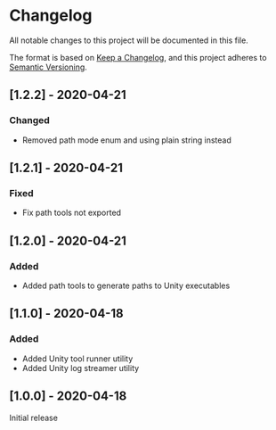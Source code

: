 # Changelog

All notable changes to this project will be documented in this file.

The format is based on [Keep a Changelog](https://keepachangelog.com/en/1.0.0/),
and this project adheres to [Semantic Versioning](https://semver.org/spec/v2.0.0.html).

## [1.2.2] - 2020-04-21

### Changed

- Removed path mode enum and using plain string instead

## [1.2.1] - 2020-04-21

### Fixed

- Fix path tools not exported

## [1.2.0] - 2020-04-21

### Added

- Added path tools to generate paths to Unity executables

## [1.1.0] - 2020-04-18

### Added

- Added Unity tool runner utility
- Added Unity log streamer utility

## [1.0.0] - 2020-04-18

Initial release
